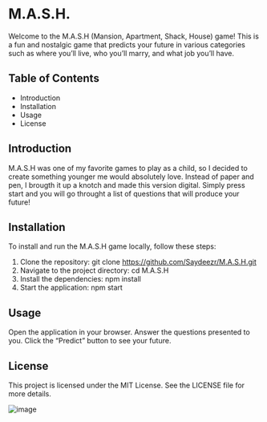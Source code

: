 # M.A.S.H.
Welcome to the M.A.S.H (Mansion, Apartment, Shack, House) game! This is a fun and nostalgic game that predicts your future in various categories such as where you’ll live, who you’ll marry, and what job you’ll have.

## Table of Contents
- Introduction
- Installation
- Usage
- License
  
## Introduction
M.A.S.H was one of my favorite games to play as a child, so I decided to create something younger me would absolutely love. Instead of paper and pen, I brougth it up a knotch and made this version digital. Simply press start and you will go throught a list of questions that will produce your future!

## Installation
To install and run the M.A.S.H game locally, follow these steps:
1. Clone the repository:
git clone https://github.com/Saydeezr/M.A.S.H.git
2. Navigate to the project directory:
cd M.A.S.H
3. Install the dependencies:
npm install
4. Start the application:
npm start

## Usage
Open the application in your browser.
Answer the questions presented to you.
Click the “Predict” button to see your future.

## License
This project is licensed under the MIT License. See the LICENSE file for more details.

![image](https://github.com/user-attachments/assets/2e844e29-1e8a-4fe4-a18b-4a70cd746ede)
